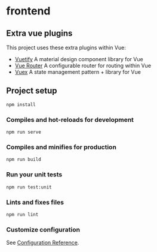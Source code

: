 # frontend

## Extra vue plugins

This project uses these extra plugins within Vue:
- [Vuetify](https://vuetifyjs.com/en/) A material design component library for Vue
- [Vue Router](https://router.vuejs.org/) A configurable router for routing within Vue
- [Vuex](https://vuex.vuejs.org/) A state management pattern + library for Vue

## Project setup
```
npm install
```

### Compiles and hot-reloads for development
```
npm run serve
```

### Compiles and minifies for production
```
npm run build
```

### Run your unit tests
```
npm run test:unit
```

### Lints and fixes files
```
npm run lint
```

### Customize configuration
See [Configuration Reference](https://cli.vuejs.org/config/).
